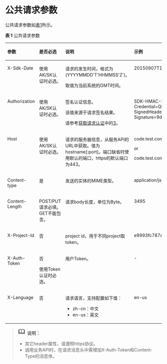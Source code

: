 # 公共请求参数<a name="dli_02_0012"></a>

公共请求参数如[表1](#table79201754125516)所示。

**表 1**  公共请求参数

<a name="table79201754125516"></a>
<table><thead align="left"><tr id="row11921754105516"><th class="cellrowborder" valign="top" width="20.77%" id="mcps1.2.5.1.1"><p id="p59213540553"><a name="p59213540553"></a><a name="p59213540553"></a>参数</p>
</th>
<th class="cellrowborder" valign="top" width="17.31%" id="mcps1.2.5.1.2"><p id="p26894511163327"><a name="p26894511163327"></a><a name="p26894511163327"></a>是否必选</p>
</th>
<th class="cellrowborder" valign="top" width="33.97%" id="mcps1.2.5.1.3"><p id="p3921195414551"><a name="p3921195414551"></a><a name="p3921195414551"></a>说明</p>
</th>
<th class="cellrowborder" valign="top" width="27.950000000000003%" id="mcps1.2.5.1.4"><p id="p19221354195519"><a name="p19221354195519"></a><a name="p19221354195519"></a>示例</p>
</th>
</tr>
</thead>
<tbody><tr id="row4922165425514"><td class="cellrowborder" valign="top" width="20.77%" headers="mcps1.2.5.1.1 "><p id="p1092217544553"><a name="p1092217544553"></a><a name="p1092217544553"></a>X-Sdk-Date</p>
</td>
<td class="cellrowborder" valign="top" width="17.31%" headers="mcps1.2.5.1.2 "><p id="p25685995163327"><a name="p25685995163327"></a><a name="p25685995163327"></a>使用AK/SK认证时必选。</p>
</td>
<td class="cellrowborder" valign="top" width="33.97%" headers="mcps1.2.5.1.3 "><p id="p17922754135519"><a name="p17922754135519"></a><a name="p17922754135519"></a>请求的发生时间，格式为(YYYYMMDD'T'HHMMSS'Z')。</p>
<p id="p159221054135519"><a name="p159221054135519"></a><a name="p159221054135519"></a>取值为当前系统的GMT时间。</p>
</td>
<td class="cellrowborder" valign="top" width="27.950000000000003%" headers="mcps1.2.5.1.4 "><p id="p1392205415555"><a name="p1392205415555"></a><a name="p1392205415555"></a>20150907T101459Z</p>
</td>
</tr>
<tr id="row19221554195519"><td class="cellrowborder" valign="top" width="20.77%" headers="mcps1.2.5.1.1 "><p id="p209229541553"><a name="p209229541553"></a><a name="p209229541553"></a>Authorization</p>
</td>
<td class="cellrowborder" valign="top" width="17.31%" headers="mcps1.2.5.1.2 "><p id="p1717835163327"><a name="p1717835163327"></a><a name="p1717835163327"></a>使用AK/SK认证时必选。</p>
</td>
<td class="cellrowborder" valign="top" width="33.97%" headers="mcps1.2.5.1.3 "><p id="p119221548555"><a name="p119221548555"></a><a name="p119221548555"></a>签名认证信息。</p>
<p id="p89221654115512"><a name="p89221654115512"></a><a name="p89221654115512"></a>该值来源于请求签名结果。</p>
<p id="p7922454185514"><a name="p7922454185514"></a><a name="p7922454185514"></a>请参考<a href="获取请求认证.md">获取请求认证</a>中的<a href="获取请求认证.md#li17139904216">3</a>。</p>
</td>
<td class="cellrowborder" valign="top" width="27.950000000000003%" headers="mcps1.2.5.1.4 "><p id="p892313542557"><a name="p892313542557"></a><a name="p892313542557"></a>SDK-HMAC-SHA256 Credential=QRUP2R3QFNAOVAWMYHZW/20160202/northchina/test/sdk_request, SignedHeaders=host;x-sdk-date, Signature=9d8b56b055c0e1f7a9498d881a7cb726be91b4f0cde1773b0b1557e987a480ce</p>
</td>
</tr>
<tr id="row149231854175512"><td class="cellrowborder" valign="top" width="20.77%" headers="mcps1.2.5.1.1 "><p id="p2923754185510"><a name="p2923754185510"></a><a name="p2923754185510"></a>Host</p>
</td>
<td class="cellrowborder" valign="top" width="17.31%" headers="mcps1.2.5.1.2 "><p id="p44342733163327"><a name="p44342733163327"></a><a name="p44342733163327"></a>使用AK/SK认证时必选。</p>
</td>
<td class="cellrowborder" valign="top" width="33.97%" headers="mcps1.2.5.1.3 "><p id="p992311547556"><a name="p992311547556"></a><a name="p992311547556"></a>请求的服务器信息，从服务API的URL中获取。值为hostname[:port]。端口缺省时使用默认的端口，https的默认端口为443。</p>
</td>
<td class="cellrowborder" valign="top" width="27.950000000000003%" headers="mcps1.2.5.1.4 "><p id="p159230543556"><a name="p159230543556"></a><a name="p159230543556"></a>code.test.com</p>
<p id="p109234542551"><a name="p109234542551"></a><a name="p109234542551"></a>or</p>
<p id="p392375455515"><a name="p392375455515"></a><a name="p392375455515"></a>code.test.com:443</p>
</td>
</tr>
<tr id="row79237543552"><td class="cellrowborder" valign="top" width="20.77%" headers="mcps1.2.5.1.1 "><p id="p169233543553"><a name="p169233543553"></a><a name="p169233543553"></a>Content-type</p>
</td>
<td class="cellrowborder" valign="top" width="17.31%" headers="mcps1.2.5.1.2 "><p id="p46489469163327"><a name="p46489469163327"></a><a name="p46489469163327"></a>是</p>
</td>
<td class="cellrowborder" valign="top" width="33.97%" headers="mcps1.2.5.1.3 "><p id="p9924145419555"><a name="p9924145419555"></a><a name="p9924145419555"></a>发送的实体的MIME类型。</p>
</td>
<td class="cellrowborder" valign="top" width="27.950000000000003%" headers="mcps1.2.5.1.4 "><p id="p892485455512"><a name="p892485455512"></a><a name="p892485455512"></a>application/json</p>
</td>
</tr>
<tr id="row792415547558"><td class="cellrowborder" valign="top" width="20.77%" headers="mcps1.2.5.1.1 "><p id="p292485445514"><a name="p292485445514"></a><a name="p292485445514"></a>Content-Length</p>
</td>
<td class="cellrowborder" valign="top" width="17.31%" headers="mcps1.2.5.1.2 "><p id="p846764163327"><a name="p846764163327"></a><a name="p846764163327"></a>POST/PUT请求必填。 GET不能包含。</p>
</td>
<td class="cellrowborder" valign="top" width="33.97%" headers="mcps1.2.5.1.3 "><p id="p49241154125519"><a name="p49241154125519"></a><a name="p49241154125519"></a>请求body长度，单位为Byte。</p>
</td>
<td class="cellrowborder" valign="top" width="27.950000000000003%" headers="mcps1.2.5.1.4 "><p id="p17924165410550"><a name="p17924165410550"></a><a name="p17924165410550"></a>3495</p>
</td>
</tr>
<tr id="row992415411552"><td class="cellrowborder" valign="top" width="20.77%" headers="mcps1.2.5.1.1 "><p id="p10924195425517"><a name="p10924195425517"></a><a name="p10924195425517"></a>X-Project-Id</p>
</td>
<td class="cellrowborder" valign="top" width="17.31%" headers="mcps1.2.5.1.2 "><p id="p13311671163327"><a name="p13311671163327"></a><a name="p13311671163327"></a>否</p>
</td>
<td class="cellrowborder" valign="top" width="33.97%" headers="mcps1.2.5.1.3 "><p id="p109241754195514"><a name="p109241754195514"></a><a name="p109241754195514"></a>project id，用于不同project取token。</p>
</td>
<td class="cellrowborder" valign="top" width="27.950000000000003%" headers="mcps1.2.5.1.4 "><p id="p492412541555"><a name="p492412541555"></a><a name="p492412541555"></a>e9993fc787d94b6c886cbaa340f9c0f4</p>
</td>
</tr>
<tr id="row159249542557"><td class="cellrowborder" valign="top" width="20.77%" headers="mcps1.2.5.1.1 "><p id="p592417544553"><a name="p592417544553"></a><a name="p592417544553"></a>X-Auth-Token</p>
</td>
<td class="cellrowborder" valign="top" width="17.31%" headers="mcps1.2.5.1.2 "><p id="p40531903163327"><a name="p40531903163327"></a><a name="p40531903163327"></a>否</p>
<p id="p29242815163327"><a name="p29242815163327"></a><a name="p29242815163327"></a>使用Token认证时必选。</p>
</td>
<td class="cellrowborder" valign="top" width="33.97%" headers="mcps1.2.5.1.3 "><p id="p139251754155514"><a name="p139251754155514"></a><a name="p139251754155514"></a>用户Token。</p>
</td>
<td class="cellrowborder" valign="top" width="27.950000000000003%" headers="mcps1.2.5.1.4 "><p id="p179251254145510"><a name="p179251254145510"></a><a name="p179251254145510"></a>-</p>
</td>
</tr>
<tr id="row1092516548559"><td class="cellrowborder" valign="top" width="20.77%" headers="mcps1.2.5.1.1 "><p id="p159253541550"><a name="p159253541550"></a><a name="p159253541550"></a>X-Language</p>
</td>
<td class="cellrowborder" valign="top" width="17.31%" headers="mcps1.2.5.1.2 "><p id="p44502271163327"><a name="p44502271163327"></a><a name="p44502271163327"></a>否</p>
</td>
<td class="cellrowborder" valign="top" width="33.97%" headers="mcps1.2.5.1.3 "><p id="p17925145417553"><a name="p17925145417553"></a><a name="p17925145417553"></a>请求语言，支持配置如下值：</p>
<a name="ul139258543555"></a><a name="ul139258543555"></a><ul id="ul139258543555"><li>zh-cn：中文</li><li>en-us：英文</li></ul>
</td>
<td class="cellrowborder" valign="top" width="27.950000000000003%" headers="mcps1.2.5.1.4 "><p id="p1192655413551"><a name="p1192655413551"></a><a name="p1192655413551"></a>en-us</p>
</td>
</tr>
</tbody>
</table>

>![](public_sys-resources/icon-note.gif) **说明：**   
>-   其它header属性，请遵照https协议。  
>-   调用业务API时，在请求消息头中需增加X-Auth-Token和Content-Type的消息体。  

